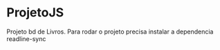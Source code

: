 # ProjetoJS
Projeto bd de Livros. 
Para rodar o projeto precisa instalar a dependencia readline-sync
